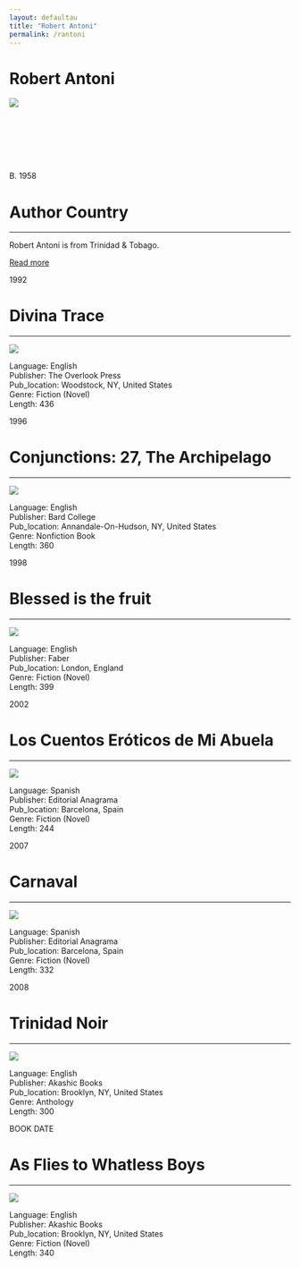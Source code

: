 ```yaml
---
layout: defaultau
title: "Robert Antoni"
permalink: /rantoni
---
```

<!-- partial:index.partial.html -->
<div class="content">
    <h1>Robert Antoni</h1>
    <div class="quote">
        <div><img src="https://encrypted-tbn1.gstatic.com/images?q=tbn:ANd9GcS3F7pRpUaFBa9c1LzT4cz6ss-GMmOvsTetnDW7fKiVLXneXM_M" class="logo"></div>
    </div>
    <div class="timeline">
        <div style="padding-bottom:100px;"></div>
        <div class="block">
            <div class="date right"><p class="right"> B. 1958 </p></div>
            <div class="dot"></div>
            <div class="left first">
                <h1>Author Country</h1><hr>
            <p>Robert Antoni is from Trinidad & Tobago.</p>
                <a href="https://en.wikipedia.org/wiki/Robert_Antoni"_blank">Read more</a>
            </div>
        </div>
        <div class="block">
            <div class="date left"><p class="left">1992</p></div>
            <div class="dot"></div>
            <div class="right">
                <h1>Divina Trace</h1><hr>
                <p><img src="https://m.media-amazon.com/images/I/51ZL0hOuG-L._SX332_BO1,204,203,200_.jpg"></p>
                <p>
                Language: English<br/>
                Publisher: The Overlook Press<br/>
                Pub_location: Woodstock, NY, United States<br/>
                Genre: Fiction (Novel)<br/>
                Length: 436<br/>                   </p>
            </div>
        </div>
       <div class="block">
            <div class="date left"><p class="left">1996</p></div>
            <div class="dot"></div>
            <div class="right">
                <h1>Conjunctions: 27, The Archipelago</h1><hr>
                <p><img src="https://m.media-amazon.com/images/I/21A35JH77RL._BO1,204,203,200_QL40_FMwebp_.jpg"></p>
                <p>
                Language: English<br/>
                Publisher: Bard College<br/>
                Pub_location: Annandale-On-Hudson, NY, United States<br/>
                Genre: Nonfiction Book<br/>
                Length: 360<br/>                   </p>
            </div>
        </div>
       <div class="block">
            <div class="date left"><p class="left">1998</p></div>
            <div class="dot"></div>
            <div class="right">
                <h1>Blessed is the fruit</h1><hr>
                <p><img src="https://m.media-amazon.com/images/I/5138QFYVYFL._SX311_BO1,204,203,200_.jpg"></p>
                <p>
                Language: English<br/>
                Publisher: Faber<br/>
                Pub_location: London, England<br/>
                Genre: Fiction (Novel)<br/>
                Length: 399<br/>                   </p>
            </div>
        </div>
       <div class="block">
            <div class="date left"><p class="left">2002</p></div>
            <div class="dot"></div>
            <div class="right">
                <h1>Los Cuentos Eróticos de Mi Abuela</h1><hr>
                <p><img src="https://m.media-amazon.com/images/I/41kpTB82nuL._AC_SY780_.jpg"></p>
                <p>
                Language: Spanish<br/>
                Publisher: Editorial Anagrama<br/>
                Pub_location: Barcelona, Spain<br/>
                Genre: Fiction (Novel)<br/>
                Length: 244<br/>                   </p>
            </div>
        </div>
<div class="block">
            <div class="date left"><p class="left">2007</p></div>
            <div class="dot"></div>
            <div class="right">
                <h1>Carnaval</h1><hr>
                <p><img src="https://m.media-amazon.com/images/I/41POGHvZZ8L._SX316_BO1,204,203,200_.jpg"></p>
                <p>
                Language: Spanish<br/>
                Publisher: Editorial Anagrama<br/>
                Pub_location: Barcelona, Spain<br/>
                Genre: Fiction (Novel)<br/>
                Length: 332<br/>                   </p>
            </div>
        </div>
       <div class="block">
            <div class="date left"><p class="left">2008</p></div>
            <div class="dot"></div>
            <div class="right">
                <h1>Trinidad Noir</h1><hr>
                <p><img src="https://m.media-amazon.com/images/I/51GO3Lk5bPL._SY291_BO1,204,203,200_QL40_FMwebp_.jpg"></p>
                <p>
                Language: English<br/>
                Publisher: Akashic Books<br/>
                Pub_location: Brooklyn, NY, United States<br/>
                Genre: Anthology<br/>
                Length: 300<br/>                   </p>
            </div>
        </div>
       <div class="block">
            <div class="date left"><p class="left">BOOK DATE</p></div>
            <div class="dot"></div>
            <div class="right">
                <h1>As Flies to Whatless Boys</h1><hr>
                <p><img src="https://m.media-amazon.com/images/I/51aDBtxaeAL._SX338_BO1,204,203,200_.jpg"></p>
                <p>
                Language: English<br/>
                Publisher: Akashic Books<br/>
                Pub_location: Brooklyn, NY, United States<br/>
                Genre: Fiction (Novel)<br/>
                Length: 340<br/>                   </p>
            </div>
        </div>
